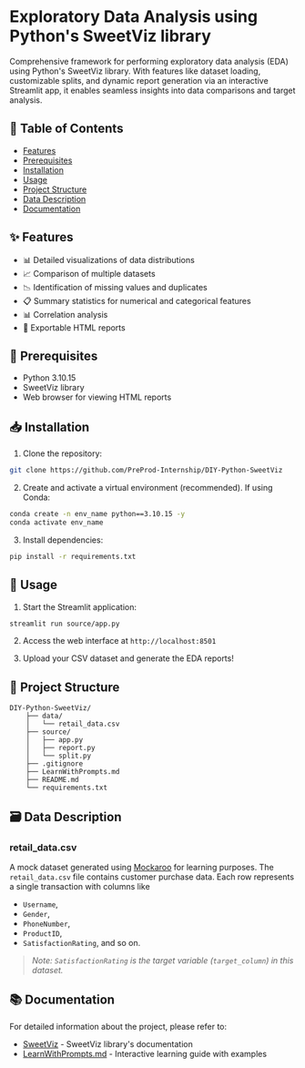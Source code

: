 # Exploratory Data Analysis using Python's SweetViz library

Comprehensive framework for performing exploratory data analysis (EDA) using Python's SweetViz library. With features like dataset loading, customizable splits, and dynamic report generation via an interactive Streamlit app, it enables seamless insights into data comparisons and target analysis.

## 📑 Table of Contents

- [Features](#-features)
- [Prerequisites](#-prerequisites)
- [Installation](#-installation)
- [Usage](#-usage)
- [Project Structure](#-project-structure)
- [Data Description](#️-data-description)
- [Documentation](#-documentation)

## ✨ Features

- 📊 Detailed visualizations of data distributions
- 📈 Comparison of multiple datasets
- 📉 Identification of missing values and duplicates
- 📋 Summary statistics for numerical and categorical features
- 📊 Correlation analysis
- 📑 Exportable HTML reports

## 🔧 Prerequisites

- Python 3.10.15
- SweetViz library
- Web browser for viewing HTML reports

## 📥 Installation

1. Clone the repository:
```bash
git clone https://github.com/PreProd-Internship/DIY-Python-SweetViz
```

2. Create and activate a virtual environment (recommended). If using Conda:
```bash
conda create -n env_name python==3.10.15 -y
conda activate env_name
```

3. Install dependencies:
```bash
pip install -r requirements.txt
```

## 🚀 Usage

1. Start the Streamlit application:
```bash
streamlit run source/app.py
```

2. Access the web interface at `http://localhost:8501`

3. Upload your CSV dataset and generate the EDA reports!

## 📁 Project Structure

```
DIY-Python-SweetViz/
    ├── data/
    │   └── retail_data.csv
    ├── source/
    │   ├── app.py
    │   ├── report.py
    │   └── split.py
    ├── .gitignore
    ├── LearnWithPrompts.md
    ├── README.md
    └── requirements.txt
```

## 🗃️ Data Description

### retail_data.csv

A mock dataset generated using [Mockaroo](https://mockaroo.com/) for learning purposes. The `retail_data.csv` file contains customer purchase data. Each row represents a single transaction with columns like

- `Username`,
- `Gender`,
- `PhoneNumber`,
- `ProductID`,
- `SatisfactionRating`, and so on.

> *Note: `SatisfactionRating` is the target variable (`target_column`) in this dataset.*

## 📚 Documentation

For detailed information about the project, please refer to:
- [SweetViz](https://pypi.org/project/sweetviz/) - SweetViz library's documentation
- [LearnWithPrompts.md](LearnWithPrompts.md) - Interactive learning guide with examples